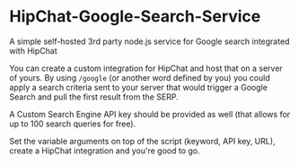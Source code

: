 # HipChat-Google-Search-Service

A simple self-hosted 3rd party node.js service for Google search integrated with HipChat

You can create a custom integration for HipChat and host that on a server of yours. By using `/google` (or another word defined by you) you could apply a search criteria sent to your server that would trigger a Google Search and pull the first result from the SERP.

A Custom Search Engine API key should be provided as well (that allows for up to 100 search queries for free). 

Set the variable arguments on top of the script (keyword, API key, URL), create a HipChat integration and you're good to go.
